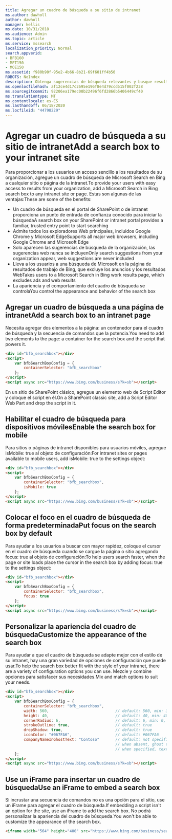 ```yaml
---
title: Agregar un cuadro de búsqueda a su sitio de intranet
ms.author: dawholl
author: dawholl
manager: kellis
ms.date: 10/31/2018
ms.audience: Admin
ms.topic: article
ms.service: mssearch
localization_priority: Normal
search.appverid:
- BFB160
- MET150
- MOE150
ms.assetid: f980b90f-95e2-4b66-8b21-69f601ff4b50
ROBOTS: NoIndex
description: Obtenga sugerencias de búsqueda relevantes y busque resultados de trabajo más rápidos agregando un cuadro de búsqueda de Microsoft Search a un sitio o una página de intranet.
ms.openlocfilehash: af12ce4d17c2695e196f8e4d79ccd515f002f238
ms.sourcegitcommit: 92206ea179ec00b22496f6fd2866b5406449cf40
ms.translationtype: MT
ms.contentlocale: es-ES
ms.lasthandoff: 06/18/2020
ms.locfileid: "44798229"
---
```

# <a name="add-a-search-box-to-your-intranet-site"></a><span data-ttu-id="22c70-103">Agregar un cuadro de búsqueda a su sitio de intranet</span><span class="sxs-lookup"><span data-stu-id="22c70-103">Add a search box to your intranet site</span></span>

<span data-ttu-id="22c70-104">Para proporcionar a los usuarios un acceso sencillo a los resultados de su organización, agregue un cuadro de búsqueda de Microsoft Search en Bing a cualquier sitio o página de la intranet.</span><span class="sxs-lookup"><span data-stu-id="22c70-104">To provide your users with easy access to results from your organization, add a Microsoft Search in Bing search box to any intranet site or page.</span></span> <span data-ttu-id="22c70-105">Estas son algunas de las ventajas:</span><span class="sxs-lookup"><span data-stu-id="22c70-105">These are some of the benefits:</span></span>

- <span data-ttu-id="22c70-106">Un cuadro de búsqueda en el portal de SharePoint o de intranet proporciona un punto de entrada de confianza conocido para iniciar la búsqueda</span><span class="sxs-lookup"><span data-stu-id="22c70-106">A search box on your SharePoint or intranet portal provides a familiar, trusted entry point to start searching</span></span>
- <span data-ttu-id="22c70-107">Admite todos los exploradores Web principales, incluidos Google Chrome y Microsoft Edge</span><span class="sxs-lookup"><span data-stu-id="22c70-107">Supports all major web browsers, including Google Chrome and Microsoft Edge</span></span>
- <span data-ttu-id="22c70-108">Solo aparecen las sugerencias de búsqueda de la organización, las sugerencias web nunca se incluyen</span><span class="sxs-lookup"><span data-stu-id="22c70-108">Only search suggestions from your organization appear, web suggestions are never included</span></span>
- <span data-ttu-id="22c70-109">Lleva a los usuarios a una búsqueda de Microsoft en la página de resultados de trabajo de Bing, que excluye los anuncios y los resultados Web</span><span class="sxs-lookup"><span data-stu-id="22c70-109">Takes users to a Microsoft Search in Bing work results page, which excludes ads and web results</span></span>
- <span data-ttu-id="22c70-110">La apariencia y el comportamiento del cuadro de búsqueda se controla</span><span class="sxs-lookup"><span data-stu-id="22c70-110">You control the appearance and behavior of the search box</span></span>
  
## <a name="add-a-search-box-to-an-intranet-page"></a><span data-ttu-id="22c70-111">Agregar un cuadro de búsqueda a una página de intranet</span><span class="sxs-lookup"><span data-stu-id="22c70-111">Add a search box to an intranet page</span></span>

<span data-ttu-id="22c70-112">Necesita agregar dos elementos a la página: un contenedor para el cuadro de búsqueda y la secuencia de comandos que la potencia.</span><span class="sxs-lookup"><span data-stu-id="22c70-112">You need to add two elements to the page: a container for the search box and the script that powers it.</span></span>
  
```html
<div id="bfb_searchbox"></div>
<script>
    var bfbSearchBoxConfig = {
        containerSelector: "bfb_searchbox"
    };
</script>
<script async src="https://www.bing.com/business/s?k=sb"></script>
```

<span data-ttu-id="22c70-113">En un sitio de SharePoint clásico, agregue un elemento web de Script Editor y coloque el script en él.</span><span class="sxs-lookup"><span data-stu-id="22c70-113">On a SharePoint classic site, add a Script Editor Web Part and drop the script in it.</span></span>
  
## <a name="enable-the-search-box-for-mobile"></a><span data-ttu-id="22c70-114">Habilitar el cuadro de búsqueda para dispositivos móviles</span><span class="sxs-lookup"><span data-stu-id="22c70-114">Enable the search box for mobile</span></span>

<span data-ttu-id="22c70-115">Para sitios o páginas de intranet disponibles para usuarios móviles, agregue isMobile: true al objeto de configuración:</span><span class="sxs-lookup"><span data-stu-id="22c70-115">For intranet sites or pages available to mobile users, add isMobile: true to the settings object:</span></span>
  
```html
<div id="bfb_searchbox"></div>
<script>
    var bfbSearchBoxConfig = {
        containerSelector: "bfb_searchbox", 
        isMobile: true
    };
</script>
<script async src="https://www.bing.com/business/s?k=sb"></script>
```

## <a name="put-focus-on-the-search-box-by-default"></a><span data-ttu-id="22c70-116">Colocar el foco en el cuadro de búsqueda de forma predeterminada</span><span class="sxs-lookup"><span data-stu-id="22c70-116">Put focus on the search box by default</span></span>

<span data-ttu-id="22c70-117">Para ayudar a los usuarios a buscar con mayor rapidez, coloque el cursor en el cuadro de búsqueda cuando se cargue la página o sitio agregando focus: true al objeto de configuración:</span><span class="sxs-lookup"><span data-stu-id="22c70-117">To help users search faster, when the page or site loads place the cursor in the search box by adding focus: true to the settings object:</span></span>
  
```html
<div id="bfb_searchbox"></div>
<script>
    var bfbSearchBoxConfig = {
        containerSelector: "bfb_searchbox",
        focus: true
    };
</script>
<script async src="https://www.bing.com/business/s?k=sb"></script>
```

## <a name="customize-the-appearance-of-the-search-box"></a><span data-ttu-id="22c70-118">Personalizar la apariencia del cuadro de búsqueda</span><span class="sxs-lookup"><span data-stu-id="22c70-118">Customize the appearance of the search box</span></span> 

<span data-ttu-id="22c70-119">Para ayudar a que el cuadro de búsqueda se adapte mejor con el estilo de su intranet, hay una gran variedad de opciones de configuración que puede usar.</span><span class="sxs-lookup"><span data-stu-id="22c70-119">To help the search box better fit with the style of your intranet, there are a variety of configuration options you can use.</span></span> <span data-ttu-id="22c70-120">Mezcle y combine opciones para satisfacer sus necesidades.</span><span class="sxs-lookup"><span data-stu-id="22c70-120">Mix and match options to suit your needs.</span></span>

```html
<div id="bfb_searchbox"></div>
<script>
    var bfbSearchBoxConfig = {
        containerSelector: "bfb_searchbox",
        width: 560,                             // default: 560, min: 360, max: 650
        height: 40,                             // default: 40, min: 40, max: 72
        cornerRadius: 6,                        // default: 6, min: 0, max: 25                                   
        strokeOutline: true,                    // default: true
        dropShadow: true,                       // default: true
        iconColor: "#067FA6",                   // default: #067FA6
        companyNameInGhostText: "Contoso"       // default: not specified
                                                // when absent, ghost text will be "Search work"
                                                // when specified, text will be "Search <companyNameInGhostText>"
    };
</script>
<script async src="https://www.bing.com/business/s?k=sb"></script>
```

## <a name="use-an-iframe-to-embed-a-search-box"></a><span data-ttu-id="22c70-121">Use un iFrame para insertar un cuadro de búsqueda</span><span class="sxs-lookup"><span data-stu-id="22c70-121">Use an iFrame to embed a search box</span></span>

<span data-ttu-id="22c70-122">Si incrustar una secuencia de comandos no es una opción para el sitio, use un iFrame para agregar el cuadro de búsqueda.</span><span class="sxs-lookup"><span data-stu-id="22c70-122">If embedding a script isn't an option for the site, use an iFrame to add the search box.</span></span> <span data-ttu-id="22c70-123">No podrá personalizar la apariencia del cuadro de búsqueda.</span><span class="sxs-lookup"><span data-stu-id="22c70-123">You won't be able to customize the appearance of the search box.</span></span>
  
```html
<iframe width="564" height="400" src="https://www.bing.com/business/searchbox"></iframe>
```
